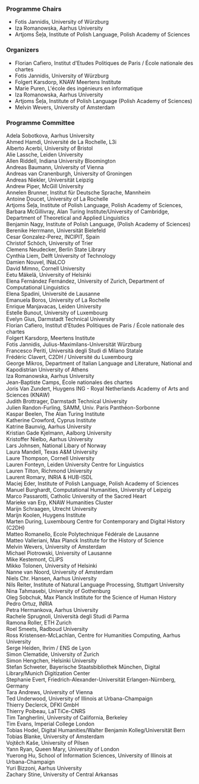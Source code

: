 ### Programme Chairs
- Fotis Jannidis, University of Würzburg
- Iza Romanowska, Aarhus University
- Artjoms Šeļa, Institute of Polish Language, Polish Academy of Sciences

### Organizers
- Florian Cafiero, Institut d'Etudes Politiques de Paris / École nationale des chartes
- Fotis Jannidis, University of Würzburg
- Folgert Karsdorp, KNAW Meertens Institute
- Marie Puren, L'école des ingénieurs en informatique
- Iza Romanowska, Aarhus University
- Artjoms Šeļa, Institute of Polish Language (Polish Academy of Sciences)
- Melvin Wevers, University of Amsterdam

### Programme Committee  

Adela Sobotkova, Aarhus University  
Ahmed Hamdi, Université de La Rochelle, L3i  
Alberto	Acerbi, University of Bristol  
Alie Lassche, Leiden University  
Allen Riddell, Indiana University Bloomington  
Andreas	Baumann, University of Vienna  
Andreas	van Cranenburgh, University of Groningen  
Andreas	Niekler, Universität Leipzig  
Andrew	Piper, McGill University  
Annelen	Brunner, Institut für Deutsche Sprache, Mannheim  
Antoine	Doucet, University of La Rochelle  
Artjoms Šeļa, Institute of Polish Language, Polish Academy of Sciences,  
Barbara McGillivray,	Alan Turing Institute/University of Cambridge, Department of Theoretical and Applied Linguistics  
Benjamin Nagy, Institute of Polish Language, (Polish Academy of Sciences)  
Berenike Herrmann, Universität Bielefeld  
Cesar Gonzalez-Perez, INCIPIT, Spain  
Christof Schöch, University of Trier  
Clemens	Neudecker, Berlin State Library  
Cynthia	Liem, Delft University of Technology  
Damien	Nouvel, INaLCO  
David Mimno, Cornell University  
Eetu Mäkelä, University of Helsinki  
Elena Fernández Fernández, University of Zurich, Department of Computational Linguistics  
Elena Spadini, Université de Lausanne  
Emanuela Boros, University of La Rochelle  
Enrique	Manjavacas, Leiden University  
Estelle	Bunout, University of Luxembourg  
Evelyn Gius, Darmstadt Technical University  
Florian Cafiero, Institut d'Etudes Politiques de Paris / École nationale des chartes    
Folgert	Karsdorp, Meertens Institute  
Fotis Jannidis, Julius-Maximilans-Universität Würzburg  
Francesco Periti, Università degli Studi di Milano Statale  
Frédéric Clavert, C2DH / Université du Luxembourg  
George	Mikros, Department of Italian Language and Literature, National and Kapodistrian University of Athens  
Iza	Romanowska, Aarhus University  
Jean-Baptiste Camps, École nationales des chartes  
Joris Van Zundert, Huygens ING - Royal Netherlands Academy of Arts and Sciences (KNAW)  
Judith Brottrager, Darmstadt Technical University  
Julien Randon-Furling, SAMM, Univ. Paris Panthéon-Sorbonne  
Kaspar Beelen, The Alan Turing Institute  
Katherine Crowford, Cyprus Institute  
Katrine	Baunvig, Aarhus University  
Kristian Gade Kjelmann,	Aalborg University  
Kristoffer	Nielbo, Aarhus University  
Lars Johnsen, National Libary of Norway  
Laura Mandell, Texas A&M University  
Laure Thompson, Cornell University  
Lauren Fonteyn, Leiden University Centre for Linguistics  
Lauren Tilton, Richmond University  
Laurent	Romary, INRIA & HUB-ISDL  
Maciej Eder, Institute of Polish Language, Polish Academy of Sciences  
Manuel Burghardt, Computational Humanities, University of Leipzig  
Marco Passarotti, Catholic University of the Sacred Heart  
Marieke	van Erp, KNAW Humanities Cluster  
Marijn Schraagen, Utrecht University  
Marijn Koolen, Huygens Institute  
Marten During, Luxembourg Centre for Contemporary and Digital History (C2DH)  
Matteo Romanello, Ecole Polytechnique Fédérale de Lausanne  
Matteo Valleriani, Max Planck Institute for the History of Science  
Melvin Wevers, University of Amsterdam  
Michael Piotrowski, University of Lausanne  
Mike Kestemont, CLiPS  
Mikko Tolonen, University of Helsinki  
Nanne van Noord, University of Amsterdam  
Niels Chr. Hansen, Aarhus University  
Nils Reiter, Institute of Natural Language Processing, Stuttgart University  
Nina Tahmasebi, University of Gothenburg  
Oleg Sobchuk, Max Planck Institute for the Science of Human History  
Pedro Ortuz, INRIA  
Petra Hermankova, Aarhus University  
Rachele	Sprugnoli, Università degli Studi di Parma  
Ramona Roller, ETH Zurich  
Roel Smeets, Radboud University  
Ross Kristensen-McLachlan, Centre for Humanities Computing, Aarhus University  
Serge  Heiden, Ihrim / ENS de Lyon  
Simon Clematide, University of Zurich  
Simon Hengchen, Helsinki University  
Stefan Schweter, Bayerische Staatsbibliothek München, Digital Library/Munich Digitization Center  
Stephanie Evert, Friedrich-Alexander-Universität Erlangen-Nürnberg, Germany  
Tara Andrews, University of Vienna  
Ted	Underwood, University of Illinois at Urbana-Champaign  
Thierry	Declerck, DFKI GmbH  
Thierry	Poibeau, LaTTiCe-CNRS  
Tim	Tangherlini, University of California, Berkeley  
Tim	Evans, Imperial College London  
Tobias Hodel, Digital Humanities/Walter Benjamin Kolleg/Universität Bern  
Tobias Blanke, University of Amsterdam  
Vojtěch Kaše, University of Pilsen  
Yann Ryan, Queen Mary, University of London  
Yuerong	Hu, School of Information Sciences, University of Illinois at Urbana-Champaign  
Yuri Bizzoni, Aarhus University  
Zachary	Stine, University of Central Arkansas  
